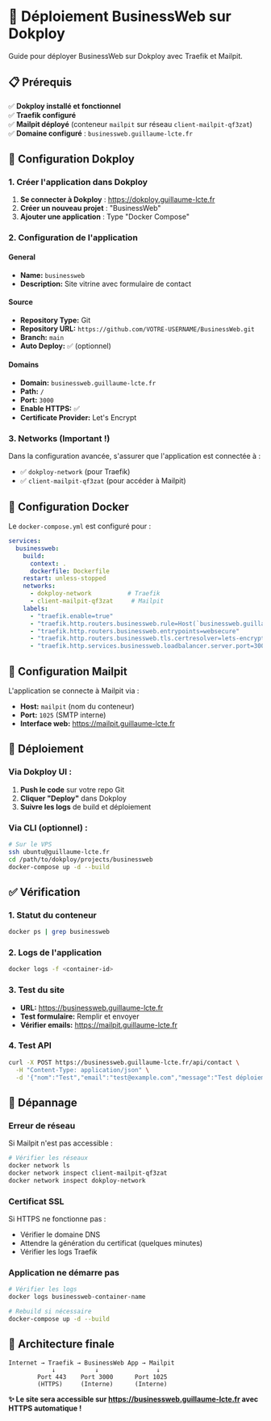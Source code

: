 # 🚀 Déploiement BusinessWeb sur Dokploy

Guide pour déployer BusinessWeb sur Dokploy avec Traefik et Mailpit.

## 📋 Prérequis

✅ **Dokploy installé et fonctionnel**  
✅ **Traefik configuré**  
✅ **Mailpit déployé** (conteneur `mailpit` sur réseau `client-mailpit-qf3zat`)  
✅ **Domaine configuré** : `businessweb.guillaume-lcte.fr`

## 🎯 Configuration Dokploy

### 1. **Créer l'application dans Dokploy**

1. **Se connecter à Dokploy** : https://dokploy.guillaume-lcte.fr
2. **Créer un nouveau projet** : "BusinessWeb"
3. **Ajouter une application** : Type "Docker Compose"

### 2. **Configuration de l'application**

#### **General**
- **Name:** `businessweb`
- **Description:** Site vitrine avec formulaire de contact

#### **Source**
- **Repository Type:** Git
- **Repository URL:** `https://github.com/VOTRE-USERNAME/BusinessWeb.git`
- **Branch:** `main`
- **Auto Deploy:** ✅ (optionnel)

#### **Domains**
- **Domain:** `businessweb.guillaume-lcte.fr`
- **Path:** `/`
- **Port:** `3000`
- **Enable HTTPS:** ✅
- **Certificate Provider:** Let's Encrypt

### 3. **Networks (Important !)**

Dans la configuration avancée, s'assurer que l'application est connectée à :
- ✅ `dokploy-network` (pour Traefik)
- ✅ `client-mailpit-qf3zat` (pour accéder à Mailpit)

## 🐳 Configuration Docker

Le `docker-compose.yml` est configuré pour :

```yaml
services:
  businessweb:
    build:
      context: .
      dockerfile: Dockerfile
    restart: unless-stopped
    networks:
      - dokploy-network          # Traefik
      - client-mailpit-qf3zat     # Mailpit
    labels:
      - "traefik.enable=true"
      - "traefik.http.routers.businessweb.rule=Host(`businessweb.guillaume-lcte.fr`)"
      - "traefik.http.routers.businessweb.entrypoints=websecure"
      - "traefik.http.routers.businessweb.tls.certresolver=lets-encrypt"
      - "traefik.http.services.businessweb.loadbalancer.server.port=3000"
```

## 📧 Configuration Mailpit

L'application se connecte à Mailpit via :
- **Host:** `mailpit` (nom du conteneur)
- **Port:** `1025` (SMTP interne)
- **Interface web:** https://mailpit.guillaume-lcte.fr

## 🚀 Déploiement

### **Via Dokploy UI :**
1. **Push le code** sur votre repo Git
2. **Cliquer "Deploy"** dans Dokploy
3. **Suivre les logs** de build et déploiement

### **Via CLI (optionnel) :**
```bash
# Sur le VPS
ssh ubuntu@guillaume-lcte.fr
cd /path/to/dokploy/projects/businessweb
docker-compose up -d --build
```

## ✅ Vérification

### **1. Statut du conteneur**
```bash
docker ps | grep businessweb
```

### **2. Logs de l'application**
```bash
docker logs -f <container-id>
```

### **3. Test du site**
- **URL:** https://businessweb.guillaume-lcte.fr
- **Test formulaire:** Remplir et envoyer
- **Vérifier emails:** https://mailpit.guillaume-lcte.fr

### **4. Test API**
```bash
curl -X POST https://businessweb.guillaume-lcte.fr/api/contact \
  -H "Content-Type: application/json" \
  -d '{"nom":"Test","email":"test@example.com","message":"Test déploiement"}'
```

## 🔧 Dépannage

### **Erreur de réseau**
Si Mailpit n'est pas accessible :
```bash
# Vérifier les réseaux
docker network ls
docker network inspect client-mailpit-qf3zat
docker network inspect dokploy-network
```

### **Certificat SSL**
Si HTTPS ne fonctionne pas :
- Vérifier le domaine DNS
- Attendre la génération du certificat (quelques minutes)
- Vérifier les logs Traefik

### **Application ne démarre pas**
```bash
# Vérifier les logs
docker logs businessweb-container-name

# Rebuild si nécessaire
docker-compose up -d --build
```

## 🎯 Architecture finale

```
Internet → Traefik → BusinessWeb App → Mailpit
            ↓           ↓                ↓
        Port 443    Port 3000      Port 1025
        (HTTPS)     (Interne)      (Interne)
```

**✨ Le site sera accessible sur https://businessweb.guillaume-lcte.fr avec HTTPS automatique !** 